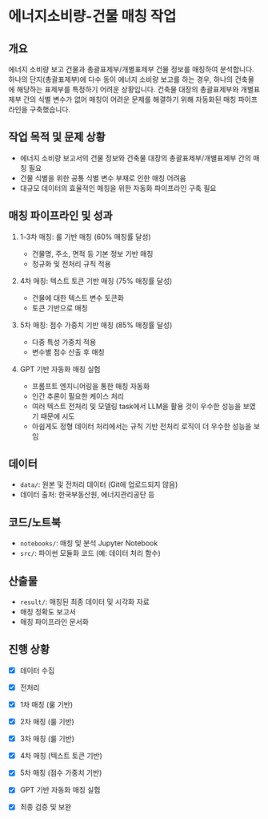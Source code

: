 # 에너지소비량-건물 매칭 작업

## 개요
에너지 소비량 보고 건물과 총괄표제부/개별표제부 건물 정보를 매칭하여 분석합니다. 하나의 단지(총괄표제부)에 다수 동이 에너지 소비량 보고를 하는 경우, 하나의 건축물에 해당하는 표제부를 특정하기 어려운 상황입니다.
건축물 대장의 총괄표제부와 개별표제부 간의 식별 변수가 없어 매칭이 어려운 문제를 해결하기 위해 자동화된 매칭 파이프라인을 구축했습니다.

## 작업 목적 및 문제 상황
- 에너지 소비량 보고서의 건물 정보와 건축물 대장의 총괄표제부/개별표제부 간의 매칭 필요
- 건물 식별을 위한 공통 식별 변수 부재로 인한 매칭 어려움
- 대규모 데이터의 효율적인 매칭을 위한 자동화 파이프라인 구축 필요

## 매칭 파이프라인 및 성과
1. 1-3차 매칭: 룰 기반 매칭 (60% 매칭률 달성)
   - 건물명, 주소, 면적 등 기본 정보 기반 매칭
   - 정규화 및 전처리 규칙 적용

2. 4차 매칭: 텍스트 토큰 기반 매칭 (75% 매칭률 달성)
   - 건물에 대한 텍스트 변수 토큰화
   - 토큰 기반으로 매칭

3. 5차 매칭: 점수 가중치 기반 매칭 (85% 매칭률 달성)
   - 다중 특성 가중치 적용
   - 변수별 점수 산출 후 매칭

4. GPT 기반 자동화 매칭 실험
   - 프롬프트 엔지니어링을 통한 매칭 자동화
   - 인간 추론이 필요한 케이스 처리
   - 여러 텍스트 전처리 및 모델링 task에서 LLM을 활용 것이 우수한 성능을 보였기 때문에 시도
   - 아쉽게도 정형 데이터 처리에서는 규칙 기반 전처리 로직이 더 우수한 성능을 보임

## 데이터
- `data/`: 원본 및 전처리 데이터 (Git에 업로드되지 않음)
- 데이터 출처: 한국부동산원, 에너지관리공단 등

## 코드/노트북
- `notebooks/`: 매칭 및 분석 Jupyter Notebook
- `src/`: 파이썬 모듈화 코드 (예: 데이터 처리 함수)

## 산출물
- `result/`: 매칭된 최종 데이터 및 시각화 자료
- 매칭 정확도 보고서
- 매칭 파이프라인 문서화

## 진행 상황
- [x] 데이터 수집
- [x] 전처리
- [x] 1차 매칭 (룰 기반)
- [x] 2차 매칭 (룰 기반)
- [x] 3차 매칭 (룰 기반)
- [x] 4차 매칭 (텍스트 토큰 기반)
- [x] 5차 매칭 (점수 가중치 기반)
- [x] GPT 기반 자동화 매칭 실험
- [x] 최종 검증 및 보완

